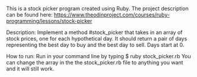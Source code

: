 This is a stock picker program created using Ruby.  The project description can be found here: https://www.theodinproject.com/courses/ruby-programming/lessons/stock-picker

Description:
Implement a method #stock_picker that takes in an array of stock prices, one for each hypothetical day. It should return a pair of days representing the best day to buy and the best day to sell. Days start at 0. 

How to run:
Run in your command line by typing $ ruby stock_picker.rb
You can change the array in the the stock_picker.rb file to anything you want and it will still work.